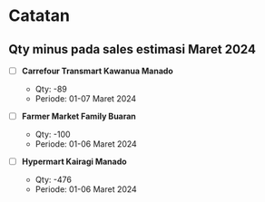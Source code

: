 # Catatan

## Qty minus pada sales estimasi Maret 2024

- [ ] **Carrefour Transmart Kawanua Manado**
	- Qty: -89
	- Periode: 01-07 Maret 2024

- [ ] **Farmer Market Family Buaran**
	- Qty: -100
	- Periode: 01-06 Maret 2024

- [ ] **Hypermart Kairagi Manado**
	- Qty: -476
	- Periode: 01-06 Maret 2024